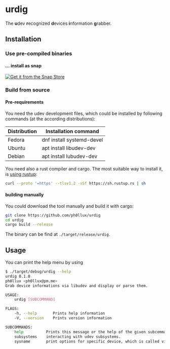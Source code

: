 # urdig
The **u**dev **r**ecognized **d**evices **i**nformation **g**rabber.

## Installation

### Use pre-compiled binaries

#### ... install as snap

[![Get it from the Snap Store](https://snapcraft.io/static/images/badges/en/snap-store-black.svg)](https://snapcraft.io/urdig)

### Build from source

#### Pre-requirements

You need the udev development files, which could be installed by following commands (at the according distributions):

| Distribution | Installation command      |
|--------------|---------------------------|
| Fedora       | dnf install systemd-devel |
| Ubuntu       | apt install libudev-dev   |
| Debian       | apt install lubudev-dev   |

You need also a rust compiler and cargo. The most suitable way to install it, is [using rustup](https://rustup.rs/):
```bash
curl --proto '=https' --tlsv1.2 -sSf https://sh.rustup.rs | sh
```

#### building manually

You could download the tool manually and build it with cargo:
```bash
git clone https://github.com/ph0llux/urdig
cd urdig
cargo build --release
```
The binary can be find at ```./target/release/urdig```.

## Usage
You can print the help menu by using
```bash
$ ./target/debug/urdig --help
urdig 0.1.0
ph0llux <ph0llux@pm.me>
Grab device informations via libudev and display or parse them.

USAGE:
    urdig [SUBCOMMAND]

FLAGS:
    -h, --help       Prints help information
    -V, --version    Prints version information

SUBCOMMANDS:
    help          Prints this message or the help of the given subcommand(s)
    subsystems    interacting with udev subsystems.
    sysname       print options for specific device, which is called via its sysname.
```

